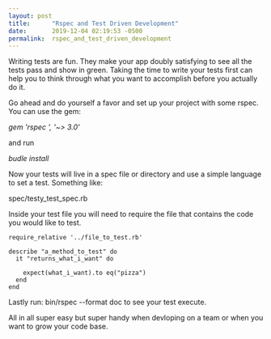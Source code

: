 ```yaml
---
layout: post
title:      "Rspec and Test Driven Development"
date:       2019-12-04 02:19:53 -0500
permalink:  rspec_and_test_driven_development
---
```



Writing tests are fun. They make your app doubly satisfying to see all the tests pass and show in green.
Taking the time to write your tests first can help you to think through what you want to accomplish before you actually do it.

Go ahead and do yourself a favor and set up your project with some rspec. You can use the gem:


*gem 'rspec ',  '~> 3.0'*

and run

*budle install*


Now your tests will live in a spec file or directory and use a simple language to set a test. Something like:

spec/testy_test_spec.rb


Inside your test file you will need to require the file that contains the code you would like to test.

```
require_relative '../file_to_test.rb'

describe "a_method_to_test" do
  it "returns_what_i_want" do

    expect(what_i_want).to eq("pizza")
  end
end
```


Lastly run: bin/rspec --format doc 
to see your test execute.

All in all super easy but super handy when devloping on a team or when you want to grow your code base.







